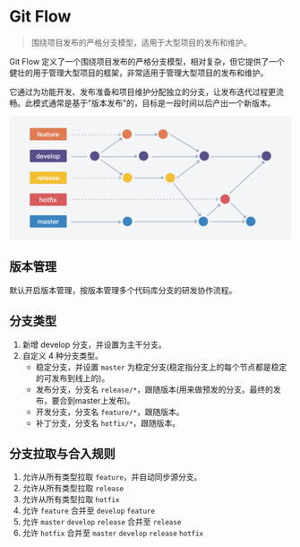 # Git Flow

> 围绕项目发布的严格分支模型，适用于大型项目的发布和维护。

Git Flow 定义了一个围绕项目发布的严格分支模型，相对复杂，但它提供了一个健壮的用于管理大型项目的框架，非常适用于管理大型项目的发布和维护。

它通过为功能开发、发布准备和项目维护分配独立的分支，让发布迭代过程更流畅。此模式通常是基于"版本发布"的，目标是一段时间以后产出一个新版本。

![](../assets/git-flow/gitFlow.png)

## 版本管理

默认开启版本管理，按版本管理多个代码库分支的研发协作流程。

## 分支类型

1. 新增 develop 分支，并设置为主干分支。
2. 自定义 4 种分支类型。
    - 稳定分支，并设置 `master` 为稳定分支(稳定指分支上的每个节点都是稳定的可发布到线上的)。
    - 发布分支，分支名 `release/*`，跟随版本(用来做预发的分支。最终的发布，要合到master上发布)。
    - 开发分支，分支名 `feature/*`，跟随版本。
    - 补丁分支，分支名 `hotfix/*`，跟随版本。

## 分支拉取与合入规则

1. 允许从所有类型拉取 `feature`，并自动同步源分支。
2. 允许从所有类型拉取 `release`
3. 允许从所有类型拉取 `hotfix`
4. 允许 `feature` 合并至 `develop` `feature`
5. 允许 `master` `develop` `release` 合并至 `release`
6. 允许 `hotfix` 合并至 `master` `develop` `release` `hotfix`